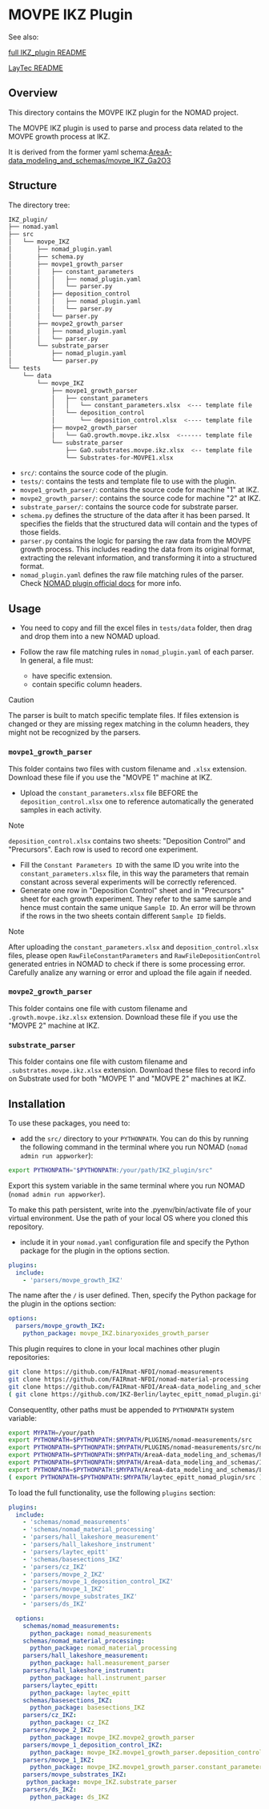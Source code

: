 # MOVPE IKZ Plugin

See also:

[full IKZ_plugin README](https://github.com/FAIRmat-NFDI/AreaA-data_modeling_and_schemas/tree/main/IKZ_plugin)

[LayTec README](https://github.com/IKZ-Berlin/laytec_epitt_nomad_plugin)

## Overview

This directory contains the MOVPE IKZ plugin for the NOMAD project.

The MOVPE IKZ plugin is used to parse and process data related to the MOVPE growth process at IKZ.

It is derived from the former yaml schema:[AreaA-data_modeling_and_schemas/movpe_IKZ_Ga2O3](https://github.com/FAIRmat-NFDI/AreaA-data_modeling_and_schemas/tree/main/movpe_IKZ_Ga2O3)

## Structure

The directory tree:

```bash
IKZ_plugin/
├── nomad.yaml
├── src
│   └── movpe_IKZ
│       ├── nomad_plugin.yaml
│       ├── schema.py
│       ├── movpe1_growth_parser
│       │   ├── constant_parameters
│       │   │   ├── nomad_plugin.yaml
│       │   │   └── parser.py
│       │   ├── deposition_control
│       │   │   ├── nomad_plugin.yaml
│       │   │   └── parser.py
│       │   └── parser.py
│       ├── movpe2_growth_parser
│       │   ├── nomad_plugin.yaml
│       │   └── parser.py
│       └── substrate_parser
│           ├── nomad_plugin.yaml
│           └── parser.py
└── tests
    └── data
        └── movpe_IKZ
            ├── movpe1_growth_parser
            │   ├── constant_parameters
            │   │   └── constant_parameters.xlsx  <--- template file
            │   └── deposition_control
            │       └── deposition_control.xlsx  <---- template file
            ├── movpe2_growth_parser
            │   └── GaO.growth.movpe.ikz.xlsx  <------ template file
            └── substrate_parser
                ├── GaO.substrates.movpe.ikz.xlsx  <-- template file
                └── Substrates-for-MOVPE1.xlsx
```

- `src/`: contains the source code of the plugin.
- `tests/`: contains the tests and template file to use with the plugin.
- `movpe1_growth_parser/`: contains the source code for machine "1" at IKZ.
- `movpe2_growth_parser/`: contains the source code for machine "2" at IKZ.
- `substrate_parser/`: contains the source code for substrate parser.
- `schema.py` defines the structure of the data after it has been parsed. It specifies the fields that the structured data will contain and the types of those fields.
- `parser.py` contains the logic for parsing the raw data from the MOVPE growth process. This includes reading the data from its original format, extracting the relevant information, and transforming it into a structured format.
- `nomad_plugin.yaml` defines the raw file matching rules of the parser. Check [NOMAD plugin official docs](https://nomad-lab.eu/prod/v1/staging/docs/howto/customization/plugins_dev.html#parser-plugin-metadata) for more info.

## Usage

* You need to copy and fill the excel files in `tests/data` folder, then drag and drop them into a new NOMAD upload.

* Follow the raw file matching rules in `nomad_plugin.yaml` of each parser. In general, a file must:
  - have specific extension.
  - contain specific column headers.
> [!CAUTION]
> The parser is built to match specific template files. If files extension is changed or they are missing regex matching in the column headers, they might not be recognized by the parsers.

### `movpe1_growth_parser`

This folder contains two files with custom filename and `.xlsx` extension. Download these file if you use the "MOVPE 1" machine at IKZ.

* Upload the `constant_parameters.xlsx` file BEFORE the `deposition_control.xlsx` one to reference automatically the generated samples in each activity.

> [!NOTE]
> `deposition_control.xlsx` contains two sheets: "Deposition Control" and "Precursors". Each row is used to record one experiment.

* Fill the `Constant Parameters ID` with the same ID you write into the `constant_parameters.xlsx` file, in this way the parameters that remain constant across several experiments will be correctly referenced.
* Generate one row in "Deposition Control" sheet and in "Precursors" sheet for each growth experiment. They refer to the same sample and hence must contain the same unique `Sample ID`. An error will be thrown if the rows in the two sheets contain different `Sample ID` fields.

> [!NOTE]
> After uploading the `constant_parameters.xlsx` and `deposition_control.xlsx` files, please open `RawFileConstantParameters` and `RawFileDepositionControl` generated entries in NOMAD to check if there is some processing error. Carefully analize any warning or error and upload the file again if needed.

### `movpe2_growth_parser`

This folder contains one file with custom filename and `.growth.movpe.ikz.xlsx` extension. Download these file if you use the "MOVPE 2" machine at IKZ.

### `substrate_parser`

This folder contains one file with custom filename and `.substrates.movpe.ikz.xlsx` extension. Download these files to record info on Substrate used for both "MOVPE 1" and "MOVPE 2" machines at IKZ.



## Installation

To use these packages, you need to:

* add the `src/` directory to your `PYTHONPATH`. You can do this by running the following command in the terminal where you run NOMAD (`nomad admin run appworker`):
```sh
export PYTHONPATH="$PYTHONPATH:/your/path/IKZ_plugin/src"
```
Export this system variable in the same terminal where you run NOMAD (`nomad admin run appworker`).

To make this path persistent, write into the .pyenv/bin/activate file of your virtual environment. Use the path of your local OS where you cloned this repository.

* include it in your `nomad.yaml` configuration file and specify the Python package for the plugin in the options section.
```yaml
plugins:
  include:
    - 'parsers/movpe_growth_IKZ'
```
The name after the `/` is user defined.
Then, specify the Python package for the plugin in the options section:
```yaml
options:
  parsers/movpe_growth_IKZ:
    python_package: movpe_IKZ.binaryoxides_growth_parser
```

This plugin requires to clone in your local machines other plugin repositories:

```sh
git clone https://github.com/FAIRmat-NFDI/nomad-measurements
git clone https://github.com/FAIRmat-NFDI/nomad-material-processing
git clone https://github.com/FAIRmat-NFDI/AreaA-data_modeling_and_schemas
( git clone https://github.com/IKZ-Berlin/laytec_epitt_nomad_plugin.git )
```

Consequentlty, other paths must be appended to `PYTHONPATH` system variable:

```sh
export MYPATH=/your/path
export PYTHONPATH=$PYTHONPATH:$MYPATH/PLUGINS/nomad-measurements/src
export PYTHONPATH=$PYTHONPATH:$MYPATH/PLUGINS/nomad-measurements/src/nomad_measurements
export PYTHONPATH=$PYTHONPATH:$MYPATH/AreaA-data_modeling_and_schemas/hall/Lakeshore_plugin
export PYTHONPATH=$PYTHONPATH:$MYPATH/AreaA-data_modeling_and_schemas/IKZ_plugin/src
export PYTHONPATH=$PYTHONPATH:$MYPATH/AreaA-data_modeling_and_schemas/LayTec_EpiTT/laytec_epitt_plugin/src
( export PYTHONPATH=$PYTHONPATH:$MYPATH/laytec_epitt_nomad_plugin/src )
```

To load the full functionality, use the following `plugins` section:

```yaml
plugins:
  include:
    - 'schemas/nomad_measurements'
    - 'schemas/nomad_material_processing'
    - 'parsers/hall_lakeshore_measurement'
    - 'parsers/hall_lakeshore_instrument'
    - 'parsers/laytec_epitt'
    - 'schemas/basesections_IKZ'
    - 'parsers/cz_IKZ'
    - 'parsers/movpe_2_IKZ'
    - 'parsers/movpe_1_deposition_control_IKZ'
    - 'parsers/movpe_1_IKZ'
    - 'parsers/movpe_substrates_IKZ'
    - 'parsers/ds_IKZ'

  options:
    schemas/nomad_measurements:
      python_package: nomad_measurements
    schemas/nomad_material_processing:
      python_package: nomad_material_processing
    parsers/hall_lakeshore_measurement:
      python_package: hall.measurement_parser
    parsers/hall_lakeshore_instrument:
      python_package: hall.instrument_parser
    parsers/laytec_epitt:
      python_package: laytec_epitt
    schemas/basesections_IKZ:
      python_package: basesections_IKZ
    parsers/cz_IKZ:
      python_package: cz_IKZ
    parsers/movpe_2_IKZ:
      python_package: movpe_IKZ.movpe2_growth_parser
    parsers/movpe_1_deposition_control_IKZ:
      python_package: movpe_IKZ.movpe1_growth_parser.deposition_control
    parsers/movpe_1_IKZ:
      python_package: movpe_IKZ.movpe1_growth_parser.constant_parameters
    parsers/movpe_substrates_IKZ:
     python_package: movpe_IKZ.substrate_parser
    parsers/ds_IKZ:
      python_package: ds_IKZ
```
